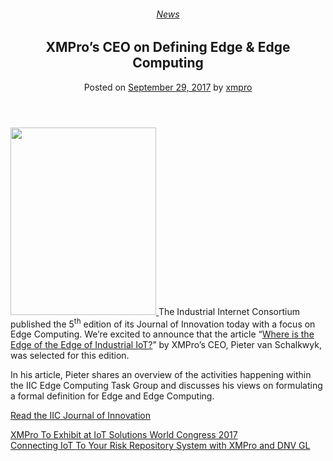 <div class="large-9 col">
<article class="post-6075 post type-post status-publish format-standard has-post-thumbnail hentry category-news" id="post-6075">
<div class="article-inner">
<header class="entry-header">
<div class="entry-header-text entry-header-text-top text-center">
<h6 class="entry-category is-xsmall"><a href="https://xmpro.com/category/news/" rel="category tag">News</a></h6><h1 class="entry-title">XMPro’s CEO on Defining Edge &amp; Edge Computing</h1><div class="entry-divider is-divider small"></div>
<div class="entry-meta uppercase is-xsmall">
<span class="posted-on">Posted on <a href="https://xmpro.com/xmpros-ceo-defining-edge-edge-computing/" rel="bookmark"><time class="entry-date published updated" datetime="2017-09-29T13:40:11+00:00">September 29, 2017</time></a></span> <span class="byline">by <span class="meta-author vcard"><a class="url fn n" href="https://xmpro.com/author/xmpro/">xmpro</a></span></span> </div>
</div>
</header>
<div class="entry-content single-page">
<p><a href="https://xmpro.com/wp-content/uploads/2017/09/XMPro-Edge-Computing-JOI.png"><img height="300" src="https://xmpro.com/wp-content/uploads/2017/09/XMPro-Edge-Computing-JOI-233x300.png" width="233"/>
</a>The Industrial Internet Consortium published the 5<sup>th</sup> edition of its Journal of Innovation today with a focus on Edge Computing. We’re excited to announce that the article “<a href="http://www.iiconsortium.org/news/joi-articles/2017-Sept-Where_is_the_Edge_of_the_Edge_of_IIoT_JOI_Sept_2017.pdf" rel="noopener noreferrer" target="_blank">Where is the Edge of the Edge of Industrial IoT?</a>” by XMPro’s CEO, Pieter van Schalkwyk, was selected for this edition.</p>
<p>In his article, Pieter shares an overview of the activities happening within the IIC Edge Computing Task Group and discusses his views on formulating a formal definition for Edge and Edge Computing.</p>
<p><a href="http://www.iiconsortium.org/journal-of-innovation.htm">Read the IIC Journal of Innovation</a> </p>
<div class="blog-share text-center"><div class="is-divider medium"></div><div class="social-icons share-icons share-row relative"><a aria-label="Share on WhatsApp" class="icon button circle is-outline tooltip whatsapp show-for-medium" data-action="share/whatsapp/share" href="whatsapp://send?text=XMPro%E2%80%99s%20CEO%20on%20Defining%20Edge%20%26%23038%3B%20Edge%20Computing - https://xmpro.com/xmpros-ceo-defining-edge-edge-computing/" title="Share on WhatsApp"><i class="icon-whatsapp"></i></a><a aria-label="Share on Facebook" class="icon button circle is-outline tooltip facebook" data-label="Facebook" href="https://www.facebook.com/sharer.php?u=https://xmpro.com/xmpros-ceo-defining-edge-edge-computing/" onclick="window.open(this.href,this.title,'width=500,height=500,top=300px,left=300px'); return false;" rel="noopener nofollow" target="_blank" title="Share on Facebook"><i class="icon-facebook"></i></a><a aria-label="Share on Twitter" class="icon button circle is-outline tooltip twitter" href="https://twitter.com/share?url=https://xmpro.com/xmpros-ceo-defining-edge-edge-computing/" onclick="window.open(this.href,this.title,'width=500,height=500,top=300px,left=300px'); return false;" rel="noopener nofollow" target="_blank" title="Share on Twitter"><i class="icon-twitter"></i></a><a aria-label="Email to a Friend" class="icon button circle is-outline tooltip email" href="/cdn-cgi/l/email-protection#5b64282e39313e382f6603160b29347e1e697e636b7e6262287e696b181e147e696b34357e696b1f3e3d323532353c7e696b1e3f3c3e7e696b7e696d7e69686b68637e68197e696b1e3f3c3e7e696b1834362b2e2f32353c7d39343f226618333e38307e696b2f3332287e696b342e2f7e681a7e696b332f2f2b287e681a7e691d7e691d23362b2934753834367e691d23362b29342876383e34763f3e3d323532353c763e3f3c3e763e3f3c3e763834362b2e2f32353c7e691d" rel="nofollow" title="Email to a Friend"><i class="icon-envelop"></i></a><a aria-label="Pin on Pinterest" class="icon button circle is-outline tooltip pinterest" href="https://pinterest.com/pin/create/button?url=https://xmpro.com/xmpros-ceo-defining-edge-edge-computing/&amp;media=https://xmpro.com/wp-content/uploads/2017/09/XMPro-Edge-Computing-JOI-797x1024.png&amp;description=XMPro%E2%80%99s%20CEO%20on%20Defining%20Edge%20%26%23038%3B%20Edge%20Computing" onclick="window.open(this.href,this.title,'width=500,height=500,top=300px,left=300px'); return false;" rel="noopener nofollow" target="_blank" title="Pin on Pinterest"><i class="icon-pinterest"></i></a><a aria-label="Share on LinkedIn" class="icon button circle is-outline tooltip linkedin" href="https://www.linkedin.com/shareArticle?mini=true&amp;url=https://xmpro.com/xmpros-ceo-defining-edge-edge-computing/&amp;title=XMPro%E2%80%99s%20CEO%20on%20Defining%20Edge%20%26%23038%3B%20Edge%20Computing" onclick="window.open(this.href,this.title,'width=500,height=500,top=300px,left=300px'); return false;" rel="noopener nofollow" target="_blank" title="Share on LinkedIn"><i class="icon-linkedin"></i></a></div></div></div>
<nav class="navigation-post" id="nav-below" role="navigation">
<div class="flex-row next-prev-nav bt bb">
<div class="flex-col flex-grow nav-prev text-left">
<div class="nav-previous"><a href="https://xmpro.com/xmpro-exhibit-iot-solutions-world-congress-2017/" rel="prev"><span class="hide-for-small"><i class="icon-angle-left"></i></span> XMPro To Exhibit at IoT Solutions World Congress 2017</a></div>
</div>
<div class="flex-col flex-grow nav-next text-right">
<div class="nav-next"><a href="https://xmpro.com/connecting-iot-risk-repository-system-xmpro-dnv-gl/" rel="next">Connecting IoT To Your Risk Repository System with XMPro and DNV GL <span class="hide-for-small"><i class="icon-angle-right"></i></span></a></div> </div>
</div>
</nav>
</div>
</article>
<div class="comments-area" id="comments">
</div>
</div>
